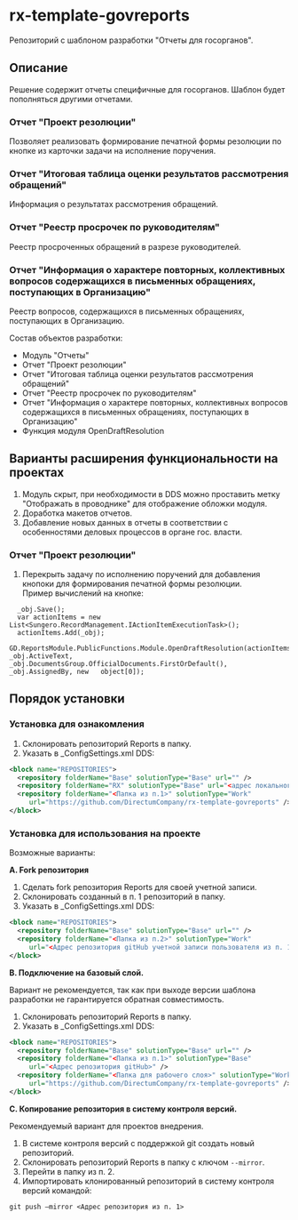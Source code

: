 ﻿# rx-template-govreports
Репозиторий с шаблоном разработки "Отчеты для госорганов".

## Описание
Решение содержит отчеты специфичные для госорганов. Шаблон будет пополняться другими отчетами.

### Отчет "Проект резолюции"
Позволяет реализовать формирование печатной формы резолюции по кнопке из карточки задачи на исполнение поручения.

### Отчет "Итоговая таблица оценки результатов рассмотрения обращений"
Информация о результатах рассмотрения обращений.

### Отчет "Реестр просрочек по руководителям"
Реестр просроченных обращений в разрезе руководителей.

### Отчет "Информация о характере повторных, коллективных вопросов содержащихся в письменных обращениях, поступающих в Организацию"
Реестр вопросов, содержащихся в письменных обращениях, поступающих в Организацию.

Состав объектов разработки:  
* Модуль "Отчеты"
* Отчет "Проект резолюции"
* Отчет "Итоговая таблица оценки результатов рассмотрения обращений"
* Отчет "Реестр просрочек по руководителям"
* Отчет "Информация о характере повторных, коллективных вопросов содержащихся в письменных обращениях, поступающих в Организацию"
* Функция модуля OpenDraftResolution

## Варианты расширения функциональности на проектах
1. Модуль скрыт, при необходимости в DDS можно проставить метку "Отображать в проводнике" для отображение обложки модуля.
2. Доработка макетов отчетов.
3. Добавление новых данных в отчеты в соответствии с особенностями деловых процессов в органе гос. власти.
### Отчет "Проект резолюции"
1. Перекрыть задачу по исполнению поручений для добавления кнопоки для формирования печатной формы резолюции.  
   Пример вычислений на кнопке:
```
  _obj.Save();
  var actionItems = new List<Sungero.RecordManagement.IActionItemExecutionTask>();
  actionItems.Add(_obj);
  GD.ReportsModule.PublicFunctions.Module.OpenDraftResolution(actionItems, _obj.ActiveText, _obj.DocumentsGroup.OfficialDocuments.FirstOrDefault(), _obj.AssignedBy, new   object[0]);
```

## Порядок установки

### Установка для ознакомления
1. Склонировать репозиторий Reports в папку.
2. Указать в _ConfigSettings.xml DDS:
```xml
<block name="REPOSITORIES">
  <repository folderName="Base" solutionType="Base" url="" />
  <repository folderName="RX" solutionType="Base" url="<адрес локального репозитория>" />
  <repository folderName="<Папка из п.1>" solutionType="Work" 
     url="https://github.com/DirectumCompany/rx-template-govreports" />
</block>
```

### Установка для использования на проекте
Возможные варианты:

**A. Fork репозитория**
1. Сделать fork репозитория Reports для своей учетной записи.
2. Склонировать созданный в п. 1 репозиторий в папку.
3. Указать в _ConfigSettings.xml DDS:
``` xml
<block name="REPOSITORIES">
  <repository folderName="Base" solutionType="Base" url="" /> 
  <repository folderName="<Папка из п.2>" solutionType="Work" 
     url="<Адрес репозитория gitHub учетной записи пользователя из п. 1>" />
</block>
```

**B. Подключение на базовый слой.**

Вариант не рекомендуется, так как при выходе версии шаблона разработки не гарантируется обратная совместимость.
1. Склонировать репозиторий Reports в папку.
2. Указать в _ConfigSettings.xml DDS:
``` xml
<block name="REPOSITORIES">
  <repository folderName="Base" solutionType="Base" url="" /> 
  <repository folderName="<Папка из п.1>" solutionType="Base" 
     url="<Адрес репозитория gitHub>" />
  <repository folderName="<Папка для рабочего слоя>" solutionType="Work" 
     url="https://github.com/DirectumCompany/rx-template-govreports" />
</block>
```

**C. Копирование репозитория в систему контроля версий.**

Рекомендуемый вариант для проектов внедрения.
1. В системе контроля версий с поддержкой git создать новый репозиторий.
2. Склонировать репозиторий Reports в папку с ключом `--mirror`.
3. Перейти в папку из п. 2.
4. Импортировать клонированный репозиторий в систему контроля версий командой:

`git push –mirror <Адрес репозитория из п. 1>`

